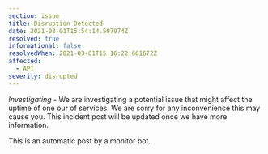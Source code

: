 ```yaml
---
section: issue
title: Disruption Detected
date: 2021-03-01T15:54:14.507974Z
resolved: true
informational: false
resolvedWhen: 2021-03-01T15:16:22.661672Z
affected:
  - API
severity: disrupted
---
```

*Investigating* - We are investigating a potential issue that might affect the uptime of one our of services. We are sorry for any inconvenience this may cause you. This incident post will be updated once we have more information.

This is an automatic post by a monitor bot.
        
